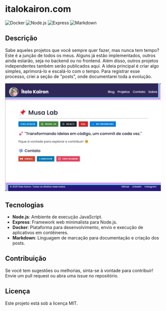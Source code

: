 # italokairon.com

![Docker](https://img.shields.io/badge/Docker-2496ED?style=for-the-badge&logo=docker&logoColor=white)
![Node.js](https://img.shields.io/badge/Node.js-339933?style=for-the-badge&logo=nodedotjs&logoColor=white)
![Express](https://img.shields.io/badge/Express-000000?style=for-the-badge&logo=express&logoColor=white)
![Markdown](https://img.shields.io/badge/Markdown-000000?style=for-the-badge&logo=markdown&logoColor=white)

## Descrição

Sabe aqueles projetos que você sempre quer fazer, mas nunca tem tempo? Este é a junção de todos os meus. Alguns já estão implementados, outros ainda estarão, seja no backend ou no frontend. Além disso, outros projetos independentes também serão publicados aqui. A ideia principal é criar algo simples, aprimorá-lo e escalá-lo com o tempo. Para registrar esse processo, criei a seção de "posts", onde documentarei toda a evolução.

<!-- printscreenshot ./image.png -->
[![printscreenshot](./image.png)](https://italokairon.com)

## Tecnologias

- **Node.js**: Ambiente de execução JavaScript.
- **Express**: Framework web minimalista para Node.js.
- **Docker**: Plataforma para desenvolvimento, envio e execução de aplicativos em contêineres.
- **Markdown**: Linguagem de marcação para documentação e criação dos posts.

## Contribuição

Se você tem sugestões ou melhorias, sinta-se à vontade para contribuir! Envie um pull request ou abra uma issue no repositório.

## Licença

Este projeto está sob a licença MIT.
